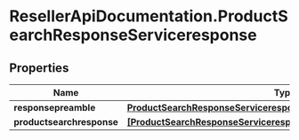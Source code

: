 # ResellerApiDocumentation.ProductSearchResponseServiceresponse

## Properties

Name | Type | Description | Notes
------------ | ------------- | ------------- | -------------
**responsepreamble** | [**ProductSearchResponseServiceresponseResponsepreamble**](ProductSearchResponseServiceresponseResponsepreamble.md) |  | [optional] 
**productsearchresponse** | [**[ProductSearchResponseServiceresponseProductsearchresponseInner]**](ProductSearchResponseServiceresponseProductsearchresponseInner.md) |  | [optional] 


